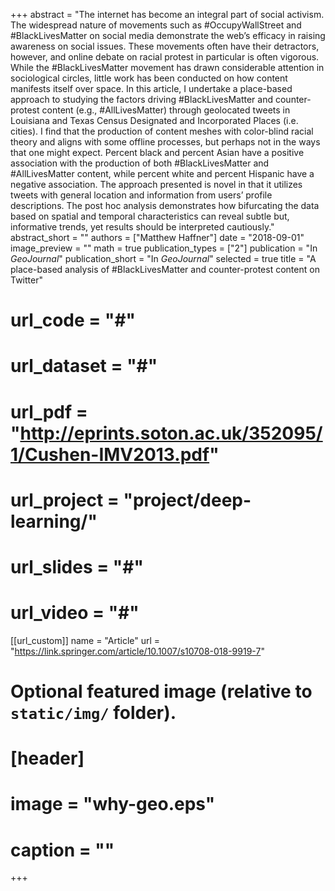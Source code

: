 +++ 
abstract = "The internet has become an integral part of social activism. The widespread nature of movements such as #OccupyWallStreet and #BlackLivesMatter on social media demonstrate the web’s efficacy in raising awareness on social issues. These movements often have their detractors, however, and online debate on racial protest in particular is often vigorous. While the #BlackLivesMatter movement has drawn considerable attention in sociological circles, little work has been conducted on how content manifests itself over space. In this article, I undertake a place-based approach to studying the factors driving #BlackLivesMatter and counter-protest content (e.g., #AllLivesMatter) through geolocated tweets in Louisiana and Texas Census Designated and Incorporated Places (i.e. cities). I find that the production of content meshes with color-blind racial theory and aligns with some offline processes, but perhaps not in the ways that one might expect. Percent black and percent Asian have a positive association with the production of both #BlackLivesMatter and #AllLivesMatter content, while percent white and percent Hispanic have a negative association. The approach presented is novel in that it utilizes tweets with general location and information from users’ profile descriptions. The post hoc analysis demonstrates how bifurcating the data based on spatial and temporal characteristics can reveal subtle but, informative trends, yet results should be interpreted cautiously."
abstract_short = ""
authors = ["Matthew Haffner"]
date = "2018-09-01"
image_preview = ""
math = true
publication_types = ["2"]
publication = "In *GeoJournal*"
publication_short = "In *GeoJournal*"
selected = true
title = "A place-based analysis of #BlackLivesMatter and counter-protest content on Twitter"
# url_code = "#"
# url_dataset = "#"
# url_pdf = "http://eprints.soton.ac.uk/352095/1/Cushen-IMV2013.pdf"
# url_project = "project/deep-learning/"
# url_slides = "#"
# url_video = "#"

[[url_custom]]
name = "Article"
url = "https://link.springer.com/article/10.1007/s10708-018-9919-7"

# Optional featured image (relative to `static/img/` folder).
# [header]
# image = "why-geo.eps"
# caption = ""

+++

